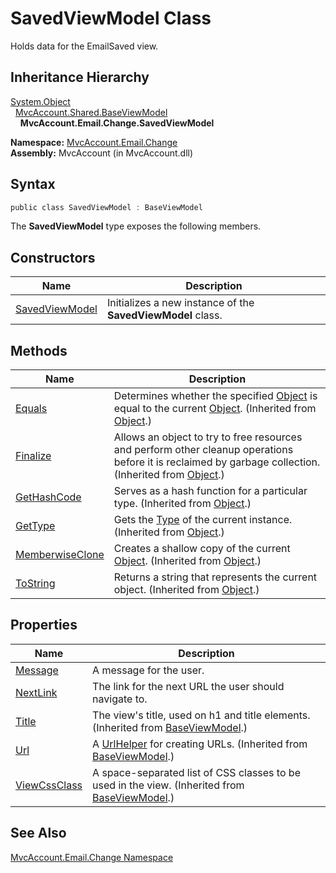 SavedViewModel Class
====================
Holds data for the EmailSaved view.


Inheritance Hierarchy
---------------------
[System.Object][1]  
  [MvcAccount.Shared.BaseViewModel][2]  
    **MvcAccount.Email.Change.SavedViewModel**  

**Namespace:** [MvcAccount.Email.Change][3]  
**Assembly:** MvcAccount (in MvcAccount.dll)

Syntax
------

```csharp
public class SavedViewModel : BaseViewModel
```

The **SavedViewModel** type exposes the following members.


Constructors
------------

Name                | Description                                                 
------------------- | ----------------------------------------------------------- 
[SavedViewModel][4] | Initializes a new instance of the **SavedViewModel** class. 


Methods
-------

Name                  | Description                                                                                                                                                
--------------------- | ---------------------------------------------------------------------------------------------------------------------------------------------------------- 
[Equals][5]           | Determines whether the specified [Object][1] is equal to the current [Object][1]. (Inherited from [Object][1].)                                            
[Finalize][6]         | Allows an object to try to free resources and perform other cleanup operations before it is reclaimed by garbage collection. (Inherited from [Object][1].) 
[GetHashCode][7]      | Serves as a hash function for a particular type. (Inherited from [Object][1].)                                                                             
[GetType][8]          | Gets the [Type][9] of the current instance. (Inherited from [Object][1].)                                                                                  
[MemberwiseClone][10] | Creates a shallow copy of the current [Object][1]. (Inherited from [Object][1].)                                                                           
[ToString][11]        | Returns a string that represents the current object. (Inherited from [Object][1].)                                                                         


Properties
----------

Name               | Description                                                                                        
------------------ | -------------------------------------------------------------------------------------------------- 
[Message][12]      | A message for the user.                                                                            
[NextLink][13]     | The link for the next URL the user should navigate to.                                             
[Title][14]        | The view's title, used on h1 and title elements. (Inherited from [BaseViewModel][2].)              
[Url][15]          | A [UrlHelper][16] for creating URLs. (Inherited from [BaseViewModel][2].)                          
[ViewCssClass][17] | A space-separated list of CSS classes to be used in the view. (Inherited from [BaseViewModel][2].) 


See Also
--------
[MvcAccount.Email.Change Namespace][3]  

[1]: http://msdn2.microsoft.com/en-us/library/e5kfa45b
[2]: ../../MvcAccount.Shared/BaseViewModel/README.md
[3]: ../README.md
[4]: _ctor.md
[5]: http://msdn2.microsoft.com/en-us/library/bsc2ak47
[6]: http://msdn2.microsoft.com/en-us/library/4k87zsw7
[7]: http://msdn2.microsoft.com/en-us/library/zdee4b3y
[8]: http://msdn2.microsoft.com/en-us/library/dfwy45w9
[9]: http://msdn2.microsoft.com/en-us/library/42892f65
[10]: http://msdn2.microsoft.com/en-us/library/57ctke0a
[11]: http://msdn2.microsoft.com/en-us/library/7bxwbwt2
[12]: Message.md
[13]: NextLink.md
[14]: ../../MvcAccount.Shared/BaseViewModel/Title.md
[15]: ../../MvcAccount.Shared/BaseViewModel/Url.md
[16]: http://msdn2.microsoft.com/en-us/library/dd492578
[17]: ../../MvcAccount.Shared/BaseViewModel/ViewCssClass.md